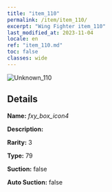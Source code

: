 ```yaml
---
title: "item_110"
permalink: /item/item_110/
excerpt: "Wing Fighter item_110"
last_modified_at: 2023-11-04
locale: en
ref: "item_110.md"
toc: false
classes: wide
---
```



 ![Unknown_110](/images/item/fxy_box_icon4_p.png)



## Details

 **Name:** *fxy_box_icon4* 

 **Description:** 

 **Rarity:** 3 

 **Type:** 79 

 **Suction:** false 

 **Auto Suction:** false 


